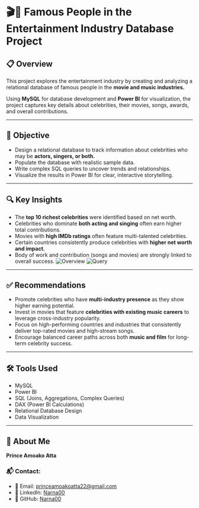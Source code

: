 # 🎬🎤 Famous People in the Entertainment Industry Database Project

## 📋 Overview
This project explores the entertainment industry by creating and analyzing a relational database of famous people in the **movie and music industries.**

Using **MySQL** for database development and **Power BI** for visualization, the project captures key details about celebrities, their movies, songs, awards, and overall contributions.

---

## 🎯 Objective
- Design a relational database to track information about celebrities who may be **actors, singers, or both.**
- Populate the database with realistic sample data.
- Write complex SQL queries to uncover trends and relationships.
- Visualize the results in Power BI for clear, interactive storytelling.

---

## 🔍 Key Insights
- The **top 10 richest celebrities** were identified based on net worth.
- Celebrities who dominate **both acting and singing** often earn higher total contributions.
- Movies with **high IMDb ratings** often feature multi-talented celebrities.
- Certain countries consistently produce celebrities with **higher net worth and impact.**
- Body of work and contribution (songs and movies) are strongly linked to overall success.
![Overview](https://github.com/user-attachments/assets/5c69abf4-a562-4cc7-8ac2-6792e1d33808)
![Query](https://github.com/user-attachments/assets/5b7e4db3-7f9c-4a6f-84a4-c71ea597f645)

---

## ✅ Recommendations
- Promote celebrities who have **multi-industry presence** as they show higher earning potential.
- Invest in movies that feature **celebrities with existing music careers** to leverage cross-industry popularity.
- Focus on high-performing countries and industries that consistently deliver top-rated movies and high-stream songs.
- Encourage balanced career paths across both **music and film** for long-term celebrity success.

---

## 🛠️ Tools Used
- MySQL  
- Power BI  
- SQL (Joins, Aggregations, Complex Queries)  
- DAX (Power BI Calculations)  
- Relational Database Design  
- Data Visualization  

---

## 👤 About Me
**Prince Amoako Atta**

### 📬 Contact:
- 📧 Email: princeamoakoatta22@gmail.com  
- 🔗 LinkedIn: [Narna00](https://linkedin.com/in/narna00)  
- 🔗 GitHub: [Narna00](https://github.com/Narna00)
